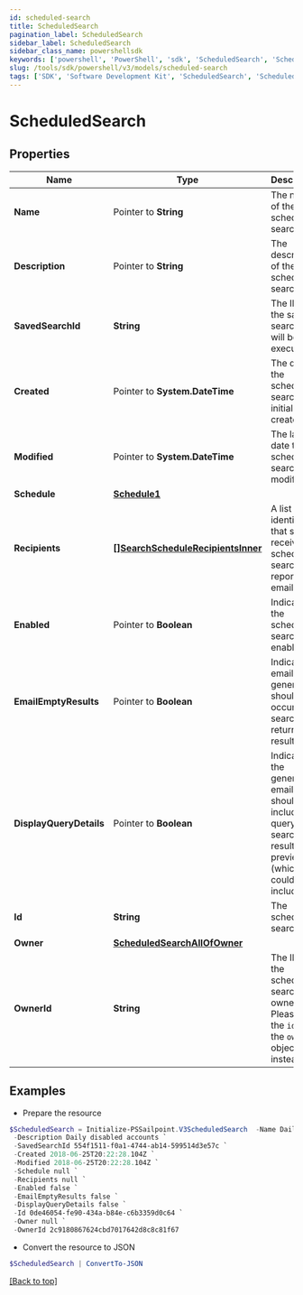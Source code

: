 ```yaml
---
id: scheduled-search
title: ScheduledSearch
pagination_label: ScheduledSearch
sidebar_label: ScheduledSearch
sidebar_class_name: powershellsdk
keywords: ['powershell', 'PowerShell', 'sdk', 'ScheduledSearch', 'ScheduledSearch'] 
slug: /tools/sdk/powershell/v3/models/scheduled-search
tags: ['SDK', 'Software Development Kit', 'ScheduledSearch', 'ScheduledSearch']
---
```



# ScheduledSearch

## Properties

Name | Type | Description | Notes
------------ | ------------- | ------------- | -------------
**Name** |  Pointer to **String** | The name of the scheduled search.  | [optional] 
**Description** |  Pointer to **String** | The description of the scheduled search.  | [optional] 
**SavedSearchId** |  **String** | The ID of the saved search that will be executed. | [required]
**Created** |  Pointer to **System.DateTime** | The date the scheduled search was initially created. | [optional] [readonly] 
**Modified** |  Pointer to **System.DateTime** | The last date the scheduled search was modified. | [optional] [readonly] 
**Schedule** |  [**Schedule1**](schedule1) |  | [required]
**Recipients** |  [**[]SearchScheduleRecipientsInner**](search-schedule-recipients-inner) | A list of identities that should receive the scheduled search report via email. | [required]
**Enabled** |  Pointer to **Boolean** | Indicates if the scheduled search is enabled.  | [optional] [default to $false]
**EmailEmptyResults** |  Pointer to **Boolean** | Indicates if email generation should occur when search returns no results.  | [optional] [default to $false]
**DisplayQueryDetails** |  Pointer to **Boolean** | Indicates if the generated email should include the query and search results preview (which could include PII).  | [optional] [default to $false]
**Id** |  **String** | The scheduled search ID. | [required][readonly] 
**Owner** |  [**ScheduledSearchAllOfOwner**](scheduled-search-all-of-owner) |  | [required]
**OwnerId** |  **String** | The ID of the scheduled search owner.  Please use the `id` in the `owner` object instead.  | [required][readonly] 

## Examples

- Prepare the resource
```powershell
$ScheduledSearch = Initialize-PSSailpoint.V3ScheduledSearch  -Name Daily disabled accounts `
 -Description Daily disabled accounts `
 -SavedSearchId 554f1511-f0a1-4744-ab14-599514d3e57c `
 -Created 2018-06-25T20:22:28.104Z `
 -Modified 2018-06-25T20:22:28.104Z `
 -Schedule null `
 -Recipients null `
 -Enabled false `
 -EmailEmptyResults false `
 -DisplayQueryDetails false `
 -Id 0de46054-fe90-434a-b84e-c6b3359d0c64 `
 -Owner null `
 -OwnerId 2c9180867624cbd7017642d8c8c81f67
```

- Convert the resource to JSON
```powershell
$ScheduledSearch | ConvertTo-JSON
```


[[Back to top]](#) 

